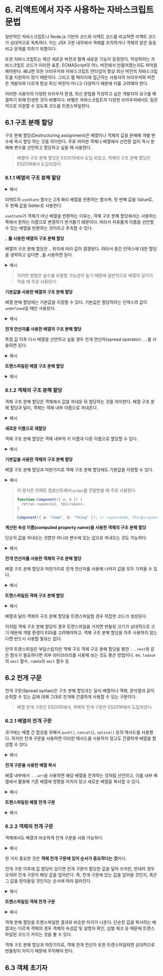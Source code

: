 # 6. 리액트에서 자주 사용하는 자바스크립트 문법

일반적인 자바스크립트나 Node.js 기반의 코드와 리액트 코드를 비교하면 리액트 코드가 상대적으로 독특하다. 이는 JSX 구문 내무에서 객체를 조작하거나 객체의 얕은 동등 비교 문제를 피하기 위함이다.

또한 자바스크립트는 매년 새로운 버전과 함께 새로운 기능이 등장한다. 작성하려는 자바스크립트 코드가 이러한 표준, ECMAScript의 어느 버전에서 만들어졌는지도 파악을 해야한다.
왜냐면 모든 브라우저와 자바스크립트 런타임이 항상 최신 버전의 자바스크립트를 지원하지 않기 때문이다. 그리고 웹 페이지에 접근하는 사용자의 브라우저와 버전은 개발자와 다르게 항상 최신 버전이 아니고 다양하기 때문에 이를 고려해야 한다.

이러한 사용자의 다양한 브라우저 환경, 최신 문법을 작성하고 싶은 개발자의 요구를 해결하기 위해 탄생한 것이 바벨이다. 바벨은 자바스크립트의 다양한 브라우저에서도 일관적으로 지원할 수 있도록 코드를 트랜스파일한다.

## 6.1 구조 분해 할당

구조 분해 할당(Destructuring assignment)은 배열이나 객체의 값을 분해해 개별 변수에 즉시 할당 하는 것을 의미한다. 주로 어떠한 객체나 배열에서 선언문 없이 즉시 분해해 변수를 선언하고 할당하고 싶을 때 사용한다.

> 배열의 구조 분해 할당은 ES2015에서 도입 되었고, 객체의 구조 분해 할당은 ES2018에서 도입되었다.

### 6.1.1 배열의 구조 분해 할당

<details>
<summary>예시</summary>

```jsx
const array = [1, 2, 3, 4, 5];

// first = 1, second = 2, third = 3, rest = [4, 5]
const [first, second, third, ...rest] = array;
```

</details>

리액트의 `useState` 함수는 2개 짜리 배열을 반환하는 함수며, 첫 번째 값을 Value로, 두 번째 값을 Setter로 사용한다.

`useState`가 객체가 아닌 배열을 반환하는 이유는, 객체 구조 분해 할당에서는 사용하는 쪽에서 원하는 이름으로 변경하기 번거롭기 떄문이다. 따라서 자유롭게 이름을 선언할 수 있는 배열을 반환하는 것이라고 추측할 수 있다.

**`,` 를 사용한 배열의 구조 분해 할당**

배열의 구조 분해 할당은 `,` 위치에 따라 값이 결졍된다. 따라서 중간 인덱스에 대한 할당을 생략하고 싶다면 `,`를 사용하면 된다.

<details>
<summary>예시</summary>

```jsx
const array = [1, 2, 3, 4, 5];

// first = 1, second = 2, third = 3, rest = [4, 5]
const [first, , , , ...fifth] = array; // 2, 3, 4는 아무 표현식이 없으므로 변수 할당이 생략된다.

console.log(first, fifth); // 1, 5
```

</details>

> 이러한 방법은 실수를 유발할 가능성이 높기 때문에 일반적으로 배열의 길이가 작을 때 주로 사용된다.

**기본값을 사용한 배열의 구조 분해 할당**

배열 분해 할당에는 기본값을 지정할 수 있다. 기본값은 할당하려는 인덱스의 값이 `undefined`일 때만 사용된다.

<details>

<summary>예시</summary>

```jsx
const array = [0, null, undefined, "", 5];
const [first = 9, second = 9, third = 9, fourth = 9, fifth = 9, sixth = 9] =
  array;

console.log(first, second, third, fourth, fifth, sixth); // 0, null, 9, "", 5, 9
```

`third`는 `undefined`이므로 기본값인 `9`가 할당며 `sixth`는 배열의 길이를 넘어서 구조 분해 할당되었으므로 `undefined`가 할당되어 기본값 `9`가 할당된다.

</details>

**전개 연산자를 사용한 배열의 구조 분해 할당**

특정 값 이후 다시 배열을 선언하고 싶을 경우 전개 연산자(spread operator)`...`를 사용하면 된다.

<details>

<summary>예시</summary>

```jsx
const array = [1, 2, 3, 4, 5];

const [first, second, ...rest] = array;

console.log(first, second, rest); // 1, 2, [3, 4, 5]
```

</details>

**트랜스파일된 배열 구조 분해 할당**

<details>

<summary>예시</summary>

- 트랜스파일 전

```jsx
const array = [1, 2, 3, 4, 5];
const [first, second, third, ...arrayRest] = array;
```

- 트랜스파일 후

```jsx
var array = [1, 2, 3, 4, 5];
var first = array[0],
  second = array[1],
  third = array[2],
  arrayRest = array.slice(3);
```

</details>

### 6.1.2 객체의 구조 분해 할당

객체 구조 분해 할당은 객체에서 값을 꺼내온 뒤 할당하는 것을 의미한다. 배열 구조 분해 할당과 달리, 객체는 객체 내부 이름으로 꺼내온다.

<details>

<summary>예시</summary>

```jsx
const object = { a: 1, b: 2, c: 3, d: 4, e: 5 };

const { a, b, c, ...objectRest } = object;

console.log(a, b, c, objectRest); // 1, 2, 3, { d: 4, e: 5 }
```

</details>

**새로운 이름으로 재할당**

객체 구조 분해 할당은 객체 내부의 키 이름과 다른 이름으로 할당할 수 있다.

<details>

<summary>예시</summary>

```jsx
const object = { a: 1, b: 2 };

const { a: newA, b: newB } = object;

console.log(newA, newB); // 1, 2
```

</details>

**기본값을 사용한 객체의 구조 분해 할당**

배열 구조 분해 할당과 마찬가지로 객체 구조 분해 할당에도 기본값을 지정할 수 있다.

<details>

<summary>예시</summary>

```jsx
const object = { a: 1, b: 2 };

const { a = 9, b = 9, c = 9 } = object;

console.log(a, b, c); // 1, 2, 9
```

</details>

> 이 방식은 리액트 컴포넌트에서 `props`를 전달받을 때 주로 사용된다.
>
> ```jsx
> function Component({ a, b }) {
>   retrun <span>{a}, {b}</span>;
> }
>
> Component({ a: "Some", b: "Thing" }); // <span>Some, Thing</span>
> ```

**계산된 속성 이름(computed property name)을 사용한 객체의 구조 분해 할당**

단순히 값을 꺼내오는 것뿐만 아니라 변수에 있는 값으로 꺼내오는 것도 가능하다.

<details>

<summary>예시</summary>

```jsx
const key = "a";
const object = { a: 1, b: 2 };

const { [key]: a } = object;

console.log(a); // 1
```

`key`라는 `"a"` 값은 `object`에서 `"a"`라는 값을 꺼내오기 위해 `[key]` 문법을 사용했다.
이러한 계산된 속성 이름을 사용하기 위해서는 반드시 이름을 선언하는 `: a`와 같은 변수 네이밍이 필요하다.
그렇지 않으면 에러가 발생한다. `const {[key]} = object; // Uncaught SyntaxError: Unexpected token '['`

</details>

**전개 연산자를 사용한 객체의 구조 분해 할당**

배열 구조 분해 할당과 마찬가지로 전개 연산자를 사용해 나머지 값을 모두 가져올 수 있다.

<details>

<summary>예시</summary>

```jsx
const object = { a: 1, b: 2, c: 3, d: 4, e: 5 };

const { a, b, ...objectRest } = object;

console.log(a, b, objectRest); // 1, 2, { c: 3, d: 4, e: 5 }
```

</details>

**트랜스파일된 객체 구조 분해 할당**

<details>

<summary>예시</summary>

- 트랜스파일 전

```jsx
const object = { a: 1, b: 2, c: 3, d: 4, e: 5 };

const { a, b, ...objectRest } = object;
```

- 트랜스파일 후

```jsx
function _objectWithoutProperties(source, excluded) {
  if (source == null) return {};
  var target = _objectWithoutPropertiesLoose(source, excluded);
  var key, i;
  if (Object.getOwnPropertySymbols) {
    var sourceSymbolKeys = Object.getOwnPropertySymbols(source);
    for (i = 0; i < sourceSymbolKeys.length; i++) {
      key = sourceSymbolKeys[i];
      if (excluded.indexOf(key) >= 0) continue;
      if (!Object.prototype.propertyIsEnumerable.call(source, key)) continue;
      target[key] = source[key];
    }
  }
  return target;
}

function _objectWithoutPropertiesLoose(source, excluded) {
  if (source == null) return {};
  var target = {};
  var sourceKeys = Object.keys(source);
  var key, i;
  for (i = 0; i < sourceKeys.length; i++) {
    key = sourceKeys[i];
    if (excluded.indexOf(key) >= 0) continue;
    target[key] = source[key];
  }
  return target;
}

var object = { a: 1, b: 2, c: 3, d: 4, e: 5 };

var a = object.a,
  b = object.b,
  objectRest = _objectWithoutProperties(object, ["a", "b"]);
```

`_objectWithoutProperties`는 객체와 해당 객체에서 제외할 키가 포함된 배열 두 가지를 인수로 받고, 이 두가지 값을 활용해 해당 객체에서 특정 키를 제외한다.

`_objectWithoutPropertiesLoose` 함수는 `Object.getOwnPropertySymbols`가 존재하는 환경인 경우(객체 내부에서 심벌의 존재를 확인할 수 있는 경우)를 대비해 이에 대한 예외 처리를 해준다.

</details>

배열과 달리 객체의 구조 분해 할당을 트랜스파일할 경우 복잡한 코드가 생성된다.

이처럼 객체 구조 분해 할당의 경우 트랜스파일을 거치면 번들링 크기가 상대적으로 크기 때문에 개발 환경이 ES5를 고려해야하고, 객체 구조 분해 할당을 자주 사용하지 않는다면 반드시 사용할 필요는 없다.

만약 트랜스파일은 부담스럽지만 객체 구조 객체 구조 분해 할당을 통한 `...rest`와 같은 함수가 필요하다면 외부 라이브러리를 사용해 보는 것도 좋은 방법이다.
ex. `lodash`의 `omit` 함수, `ramda`의 `omit` 함수 등

## 6.2 전개 구문

전개 구문(Spread syntax)은 구조 분해 할당과는 달리 배열이나 객체, 문자열과 같이 순회할 수 있는 값에 대해 그대로 전개해 간결하게 사용할 수 있는 구문이다.

> 배열 전개 구문은 ES2015에서, 객체의 전개 구문은 ES2018에서 도입되었다.

### 6.2.1 배열의 전개 구문

과거에는 배열 간 합성을 위해서 `push()`, `concat{}`, `splice()` 등의 메서드를 사용했다. 하지만 전개 구문을 사용하면 이러한 메서드를 사용하지 않고도 간결하게 배열을 합성할 수 있다.

<details>

<summary>예시</summary>

```js
const arr1 = [1, 2, 3];
const arr2 = [...arr1, 4, 5, 6]; // [1, 2, 3, 4, 5, 6]
```

</details>

**전개 구문을 사용한 배열 복사**

배열 내부에서 `...arr`을 사용하면 해당 배열을 전개하는 것처럼 선언하고, 이를 내부 배열에서 활용해 기존 배열에 영향을 미치지 않고 새로운 배열을 복사할 수 있다.

<details>

<summary>예시</summary>

```js
const arr1 = [1, 2, 3];
const arr2 = arr1;

arr1 === arr2; // true, 내용이 아닌 참조를 복사하기 때문에

const arr3 = [4, 5, 6];
const arr4 = [...arr3];

arr3 === arr4; // false, 전개 구문을 활용해 실제 값만 복했기 때문에
```

</details>

**트랜스파일된 배열 전개 구문**

<details>

<summary>예시</summary>

- 트랜스파일 전

```jsx
const arr1 = [1, 2, 3];
const arr2 = [...arr1, 4, 5, 6];
```

- 트랜스파일 후

```jsx
var arr1 = [1, 2, 3];
var arr2 = [].concat(arr1, [4, 5, 6]);
```

</details>

### 6.2.2 객체의 전개 구문

객체에서도 배열과 비슷하게 전개 구문을 사용 가능하다.

<details>

<summary>예시</summary>

```js
const obj1 = { a: 1, b: 2 };

const obj2 = { c: 3, d: 4 };

const newObj = { ...obj1, ...obj2 }; // { "a": 1, "b": 2, "c": 3, "d": 4 }
```

</details>

한 가지 중요한 것은 **객체 전개 구문에 있어 순서가 중요하다는 것**이다.

전개 구문 이후에 값 할당이 있다면 전개 구문이 할당한 값을 덮어 쓰지만, 반대의 경우 오히려 전개 구문이 해당 값을 덮어쓴다. 즉, 전개 구문에 있는 값을 덮어쓸 것인지, 혹은 그 값을 받아들일 것인지는 순서에 따라 달라진다.

<details>

<summary>예시</summary>

```js
const obj = { a: 1, b: 2, c: 3 };

const newObj = { ...obj, c: 9 }; // { "a": 4, "b": 2, "c": 9 }

const newObj2 = { c: 9, ...obj }; // { "c": 9, "a": 4, "b": 2 }
```

</details>

**트랜스파일된 객체 전개 구문**

<details>

<summary>예시</summary>

- 트랜스파일 전

```jsx
const obj1 = { a: 1, b: 2 };

const obj2 = { c: 3, d: 4 };

const newObj = { ...obj1, ...obj2 };
```

- 트랜스파일 후

```jsx
function ownKeys(object, enumerableOnly) {
  var keys = Object.keys(object);
  if (Object.getOwnPropertySymbols) {
    var symbols = Object.getOwnPropertySymbols(object);
    enumerableOnly &&
      (symbols = symbols.filter(function (sym) {
        return Object.getOwnPropertyDescriptor(object, sym).enumerable;
      })),
      keys.push.apply(keys, symbols);
  }
  return keys;
}

function _objectSpread(target) {
  for (var i = 1; i < arguments.length; i++) {
    var source = null != arguments[i] ? arguments[i] : {};
    i % 2
      ? ownKeys(Object(source), !0).forEach(function (key) {
          _defineProperty(target, key, source[key]);
        })
      : Object.getOwnPropertyDescriptors
      ? Object.defineProperties(
          target,
          Object.getOwnPropertyDescriptors(source)
        )
      : ownKeys(Object(source)).forEach(function (key) {
          Object.defineProperty(
            target,
            key,
            Object.getOwnPropertyDescriptor(source, key)
          );
        });
  }
  return target;
}

function _defineProperty(obj, key, value) {
  if (key in obj) {
    Object.defineProperty(obj, key, {
      value: value,
      enumerable: true,
      configurable: true,
      writable: true,
    });
  } else {
    obj[key] = value;
  }

  return obj;
}

var obj1 = { a: 1, b: 2 };
var obj2 = { c: 3, d: 4 };

var newObj = _objectSpread(_objectSpread({}, obj1), obj2);
```

</details>

객체 분해 할당을 트랜스파일한 결과와 비슷한 차이가 나온다. 단순한 값을 복사하는 배열과는 다르게 객체의 경우 객체의 속성값 및 설명자 확인, 심벌 체크 등 때문에 트랜스파일된 코드가 커지는 것을 볼 수 있다.

객체 구조 분해 할당과 마찬가지로, 객체 전개 연산자 또한 트랜스파일되면 상대적으로 번들링이 커지기 때문에 주의해야 한다.

## 6.3 객체 초기자

